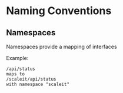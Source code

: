 # Naming Conventions

## Namespaces

Namespaces provide a mapping of interfaces

Example:
```
/api/status
maps to
/scaleit/api/status
with namespace "scaleit"
```